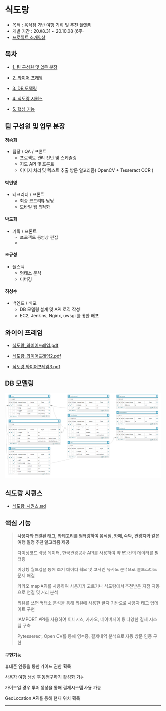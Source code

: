 # 식도랑

- 목적 : 음식점 기반 여행 기획 및  추천 플랫폼
- 개발 기간 : 20.08.31 ~ 20.10.08 (6주)
- [프로젝트 소개영상](https://www.youtube.com/watch?v=ayQKOBrM5lM)



## 목차

- [1. 팀 구성원 및 업무 분장](#팀-구성원-및-업무-분장)

- [2. 와이어 프레임](#와이어-프레임)

- [3. DB 모델링](#DB-모델링)

- [4. 식도랑 시퀀스](#식도랑-시퀀스)

- [5. 핵심 기능](#핵심-기능)



## 팀 구성원 및 업무 분장

#### 정승희

 - 팀장 / QA / 프론트
     - 프로젝트 관리 전반 및 스케줄링
     - 지도 API 및 프론트
     - 이미지 처리 및 텍스트 추출 방문 알고리즘( OpenCV + Tesseract OCR )



#### 박인영

- 테크리더 / 프론트
  - 최종 코드리뷰 담당
  - 모바일 웹 최적화



#### 박도희

- 기획 / 프론트
  - 프로젝트 동영상 편집
  - 


#### 조규성

- 풀스택
  - 형태소 분석
  - 디버깅



#### 허성수

- 백엔드 / 배포
  - DB 모델링 설계 및 API 로직 작성
  - EC2, Jenkins, Nginx, uwsgi 를 통한 배포



## 와이어 프레임

- [식도랑_와이어프레임.pdf](https://github.com/Jokyuseong/Sikdorang/blob/main/%EC%82%B0%EC%B6%9C%EB%AC%BC/%EC%82%B0%EC%B6%9C%EB%AC%BC_%EC%8B%9D%EB%8F%84%EB%9E%91_%EC%99%80%EC%9D%B4%EC%96%B4%ED%94%84%EB%A0%88%EC%9E%84.pdf) 

- [식도랑_와이어프레임2.pdf](https://github.com/Jokyuseong/Sikdorang/blob/main/%EC%82%B0%EC%B6%9C%EB%AC%BC/%EC%82%B0%EC%B6%9C%EB%AC%BC_%EC%8B%9D%EB%8F%84%EB%9E%91_%EC%99%80%EC%9D%B4%EC%96%B4%ED%94%84%EB%A0%88%EC%9E%842.pdf) 

- [식도랑 와이어프레임3.pdf](https://github.com/Jokyuseong/Sikdorang/blob/main/%EC%82%B0%EC%B6%9C%EB%AC%BC/%EC%82%B0%EC%B6%9C%EB%AC%BC_%EC%8B%9D%EB%8F%84%EB%9E%91_%EC%99%80%EC%9D%B4%EC%96%B4%ED%94%84%EB%A0%88%EC%9E%843.pdf)



## DB 모델링

![ERD](README_img/ERD.PNG)





## 식도랑 시퀀스

- [식도랑_시퀀스.md](https://github.com/Jokyuseong/Sikdorang/blob/main/%EC%82%B0%EC%B6%9C%EB%AC%BC/%EC%82%B0%EC%B6%9C%EB%AC%BC_%EC%8B%9D%EB%8F%84%EB%9E%91_%EC%8B%9C%ED%80%80%EC%8A%A4.md)





## 핵심 기능

> **사용자와 연결된 태그, 카테고리를 필터링하여 음식점, 카페, 숙박, 관광지와 같은 여행 일정 추천 알고리즘 제공**
>
> 다이닝코드 식당 데이터, 한국관광공사 API를 사용하여 약 5만건의 데이터를 필터링
>
> 이상형 월드컵을 통해 초기 데이터 확보 및 코사인 유사도 분석으로 콜드스타트 문제 해결
>
> 카카오 map API를 사용하여 사용자가 고르거나 식도랑에서 추천받은 지점 자동으로 연결 및 거리 분석
>
> 리뷰를 쓰면 형태소 분석을 통해 리뷰에 사용한 글자 기반으로 사용자 태그 업데이트 구현
>
> IAMPORT API를 사용하여 이니시스, 카카오, 네이버페이 등 다양한 결제 시스템 구축
>
> Pytesserect, Open CV를 통해 영수증, 결제내역 분석으로 자동 방문 인증 구현



#### 구현기능

휴대폰 인증을 통한 가이드 권한 획득

사용자 여행 생성 후 동행구하기 활성화 가능

가이드일 경우 투어 생성을 통해 결제시스템 사용 가능

GeoLocation API를 통해 현재 위치 획득



---

